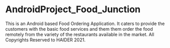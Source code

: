 # AndroidProject_Food_Junction
This is an Android based Food Ordering Application.
It caters to provide the customers with the basic food services and them them order the food remotely from the variety of the restaurants available in the market.
All Copyrights Reserved to HAIDER 2021.
